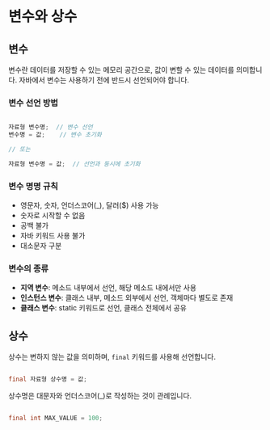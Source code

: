 # 변수와 상수

## 변수

변수란 데이터를 저장할 수 있는 메모리 공간으로, 값이 변할 수 있는 데이터를 의미합니다. 자바에서 변수는 사용하기 전에 반드시 선언되어야 합니다.

### 변수 선언 방법

```java

자료형 변수명;  // 변수 선언
변수명 = 값;    // 변수 초기화

// 또는

자료형 변수명 = 값;  // 선언과 동시에 초기화

```

### 변수 명명 규칙

- 영문자, 숫자, 언더스코어(_), 달러($) 사용 가능
- 숫자로 시작할 수 없음
- 공백 불가
- 자바 키워드 사용 불가
- 대소문자 구분

### 변수의 종류

- **지역 변수**: 메소드 내부에서 선언, 해당 메소드 내에서만 사용
- **인스턴스 변수**: 클래스 내부, 메소드 외부에서 선언, 객체마다 별도로 존재
- **클래스 변수**: static 키워드로 선언, 클래스 전체에서 공유

## 상수

상수는 변하지 않는 값을 의미하며, `final` 키워드를 사용해 선언합니다.

```java

final 자료형 상수명 = 값;

```

상수명은 대문자와 언더스코어(_)로 작성하는 것이 관례입니다.

```java

final int MAX_VALUE = 100;

```
